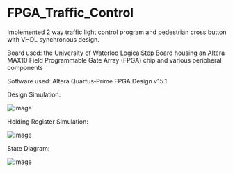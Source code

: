 ﻿# FPGA_Traffic_Control
Implemented 2 way traffic light control program and pedestrian cross button with VHDL synchronous design.

Board used: the University of Waterloo LogicalStep Board housing an Altera MAX10 Field Programmable Gate Array (FPGA) chip and various peripheral components

Software used: Altera Quartus‐Prime FPGA Design v15.1

Design Simulation:

![image](https://user-images.githubusercontent.com/98293562/228344702-20abf6c3-f97e-4e97-b3b8-2648f8ce1eb1.png)

Holding Register Simulation:

![image](https://user-images.githubusercontent.com/98293562/228344484-caa51a8e-3a64-4a05-87c3-2739b731109c.png)

State Diagram:

![image](https://user-images.githubusercontent.com/98293562/228345048-2845766d-9cad-4e10-a074-bdfff4a711f8.png)

